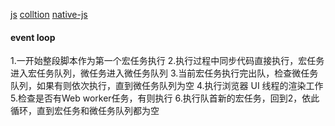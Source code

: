 [js](https://github.com/yeyan1996/JavaScript)
[colltion](https://juejin.im/post/5aae076d6fb9a028cc6100a9)
[native-js](https://juejin.cn/user/430664257382462/posts)
#### event loop
1.一开始整段脚本作为第一个宏任务执行
2.执行过程中同步代码直接执行，宏任务进入宏任务队列，微任务进入微任务队列
3.当前宏任务执行完出队，检查微任务队列，如果有则依次执行，直到微任务队列为空
4.执行浏览器 UI 线程的渲染工作
5.检查是否有Web worker任务，有则执行
6.执行队首新的宏任务，回到2，依此循环，直到宏任务和微任务队列都为空
